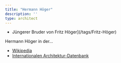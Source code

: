 ```yaml
---
title: "Hermann Höger"
description: ''
type: architect
---
```


* Jüngerer Bruder von Fritz Höger](/tags/Fritz-Höger)

Hermann Höger in der...
* [Wikipedia](https://de.wikipedia.org/wiki/Hermann_H%C3%B6ger)
* [Internationalen Architektur-Datenbank](https://deu.archinform.net/arch/62645.htm)

